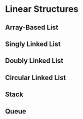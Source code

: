 # Linear Structures
## Array-Based List
## Singly Linked List
## Doubly Linked List
## Circular Linked List
## Stack
## Queue